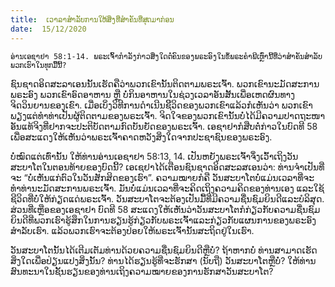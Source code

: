 ```yaml
---
title:  ເວາລາສຳລັບການໃຫ້ສິ່ງທີ່ສຳຄັນທີ່ສຸດມາກ່ອນ
date:  15/12/2020
---
```


`ອ່ານເອຊາຢາ 58:1-14. ພຣະເຈົ້າກຳລັງກ່າວສິ່ງໃດຕໍ່ຄົນຂອງພຣະອົງໃນຂໍ້ພຣະຄຳພີເຫຼົ່ານີ້ທີ່ວ່າສຳຄັນສຳລັບພວກເຮົາໃນທຸກມື້ນີ້?`

ຊົນຊາດອິດສະລາເອນນັ້ນເຮັດຄືວ່າພວກເຂົານັ້ນຕິດຕາມພຣະເຈົ້າ. ພວກເຂົານະມັດສະການພຣະອົງ ພວກເຂົາອົດອາຫານ ຫຼື ບໍ່ກິນອາຫານໃນຊ່ວງເວລາອັນສັ້ນເພື່ອເຫດຜົນທາງຈິດວິນຍານຂອງເຂົາ. ເມື່ອເບິ່ງວິທີການດຳເນີນຊີິວິດຂອງພວກເຂົາແລ້ວກໍເຫັນວ່າ ພວກເຂົາພຽງແຕ່ທຳທ່າເປັນຜູ້ຕິດຕາມຂອງພຣະເຈົ້າ. ຈິດໃຈຂອງພວກເຂົານັ້ນບໍ່ໄດ້ມີຄວາມປາດຖະໜາອັນແທ້ຈິງທີ່ຢາກຈະປະຕິບັດຕາມກົດບັນຍັດຂອງພຣະເຈົ້າ. ເອຊາຢາກໍສືບຕໍ່ກ່າວໃນບົດທີ 58 ເພື່ອສະແດງໃຫ້ເຫັນວ່າພຣະເຈົ້າຄາດຫວັງສິ່ງໃດຈາກປະຊາຊົນຂອງພຣະອົງ.

ບໍ່ໝົດແຕ່ເທົ່ານັ້ນ ໃຫ້ທ່ານອ່ານເອຊາຢາ 58:13, 14. ເປັນຫຍັງພຣະເຈົ້າຈຶ່ງເວົ້າເຖິງວັນສະບາໂຕໃນຕອນທ້າຍຂອງບົດນີ້? ເອເຊຢາໄດ້ເຕືອນຊົນຊາດອິດສະລສເອນວ່າ: ທ່ານຈຳເປັນທີ່ຈະ “ບໍ່ເຫັນແກ່ຕົວໃນວັນສັກສິດຂອງເຮົາ”. ຄວາມໝາຍກໍຄື ວັນສະບາໂຕບໍ່ແມ່ນເວລາທີ່ຈະທຳທ່ານະມັດສະການພຣະເຈົ້າ. ມັນບໍ່ແມ່ນເວລາທີ່ຈະຄິດເຖິງຄວາມຄິດຂອງທ່ານເອງ ແລະໃຊ້ຊີວິດທີ່ບໍ່ໃຫ້ກ່ຽດແດ່ພຣະເຈົ້າ. ວັນສະບາໂຕຈະຕ້ອງເປັນມື້ທີ່ມີຄວາມຊື່ນຊົມຍິນດີແລະບໍລິສຸດ. ສ່ວນທີ່ເຫຼືອຂອງເອຊາຢາ ບົດທີ 58 ສະແດງໃຫ້ເຫັນວ່າວັນສະບາໂຕກໍກ່ຽວກັບຄວາມຊື່ນຊົມຍິນດີທີ່ພວກເຮົາຮູ້ສຶກໃນການຮຽນຮູ້ກ່ຽວກັບພຣະເຈົ້າແລະກ່ຽວກັບແຜນການຂອງພຣະອົງສຳລັບເຮົາ. ແລ້ວພວກເຮົາຈະຕ້ອງປ່ອຍໃຫ້ພຣະເຈົ້ານັ້ນສະຖິດຢູ່ໃນເຮົາ.

ວັນສະບາໂຕນັ້ນໄດ້ເຕີມເຕັມທ່ານດ້ວຍຄວາມຊື່ນຊົມຍິນດີຫຼືບໍ່? ຖ້າຫາກບໍ່ ທ່ານສາມາດເຮັດສິ່ງໃດເພື່ອປ່ຽນແປງສິ່ງນັ້ນ? ທ່ານໄດ້ຮຽນຮູ້ທີ່ຈະຮັກສາ (ນັບຖື) ວັນສະບາໂຕຫຼືບໍ່? ໃຫ້ທ່ານສົນທະນາໃນຊັ້ນຮຽນຂອງທ່ານເຖິງຄວາມໝາຍຂອງການຮັກສາວັນສະບາໂຕ?